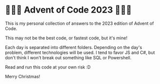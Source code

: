 # 🌟🎄🌟 Advent of Code 2023 🌟🎄🌟
This is my personal collection of answers to the 2023 edition of Advent of Code.

This may not be the best code, or fastest code, but it's mine!

Each day is separated into different folders. Depending on the day's problem, different technologies will be used. I tend to favor JS and C#, but don't think I won't break out something like SQL or Powershell.

Read and run this code at your own risk :D

Merry Christmas!
